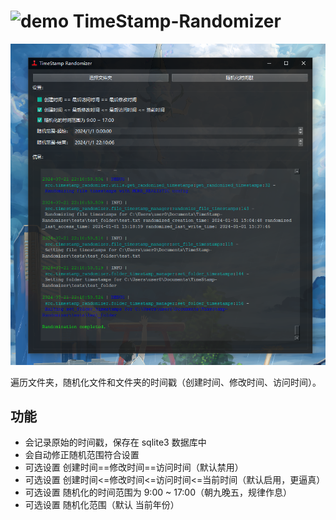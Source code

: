 # <img src="src/gui/resources/icon.ico" alt="demo" width="50" height="50"> TimeStamp-Randomizer

![alt text](assets/demo.png)

遍历文件夹，随机化文件和文件夹的时间戳（创建时间、修改时间、访问时间）。

## 功能

- 会记录原始的时间戳，保存在 sqlite3 数据库中
- 会自动修正随机范围符合设置
- 可选设置 创建时间==修改时间==访问时间（默认禁用）
- 可选设置 创建时间<=修改时间<=访问时间<=当前时间（默认启用，更逼真）
- 可选设置 随机化的时间范围为 9:00 ~ 17:00（朝九晚五，规律作息）
- 可选设置 随机化范围（默认 当前年份）
